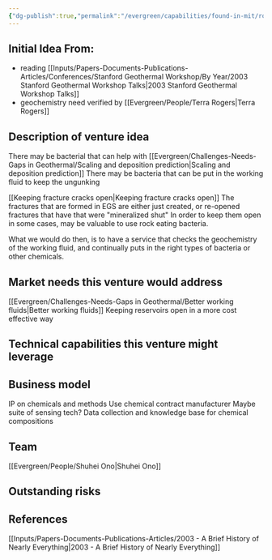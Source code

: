 ```yaml
---
{"dg-publish":true,"permalink":"/evergreen/capabilities/found-in-mit/rock-eating-bacteria/","tags":["capability"]}
---
```



## Initial Idea From:
- reading [[Inputs/Papers-Documents-Publications-Articles/Conferences/Stanford Geothermal Workshop/By Year/2003 Stanford Geothermal Workshop Talks\|2003 Stanford Geothermal Workshop Talks]]
- geochemistry need verified by [[Evergreen/People/Terra Rogers\|Terra Rogers]]


## Description of venture idea

There may be bacterial that can help with
[[Evergreen/Challenges-Needs-Gaps in Geothermal/Scaling and deposition prediction\|Scaling and deposition prediction]]
There may be bacteria that can be put in the working fluid to keep the ungunking

[[Keeping fracture cracks open\|Keeping fracture cracks open]]
The fractures that are formed in EGS are either just created, or re-opened fractures that have that were "mineralized shut"
In order to keep them open in some cases, may be valuable to use rock eating bacteria.

What we would do then, is to have a service that checks the geochemistry of the working fluid, and continually puts in the right types of bacteria or other chemicals. 

## Market needs this venture would address
[[Evergreen/Challenges-Needs-Gaps in Geothermal/Better working fluids\|Better working fluids]]
Keeping reservoirs open in a more cost effective way

## Technical capabilities this venture might leverage


## Business model
IP on chemicals and methods
Use chemical contract manufacturer
Maybe suite of sensing tech? Data collection and knowledge base for chemical compositions

## Team
[[Evergreen/People/Shuhei Ono\|Shuhei Ono]]

## Outstanding risks


## References
[[Inputs/Papers-Documents-Publications-Articles/2003 - A Brief History of Nearly Everything\|2003 - A Brief History of Nearly Everything]]


